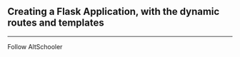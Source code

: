 ## Creating a Flask Application, with the dynamic routes and templates
<hr>
Follow AltSchooler <img src="https://images.search.yahoo.com/images/view;_ylt=AwrFdk4dJR1jcOwIbuGJzbkF;_ylu=c2VjA3NyBHNsawNpbWcEb2lkAzVhMGZiNjc4ODU0ZWM5ZTQ0ZWFjYzUzMzdlNDJlZjg3BGdwb3MDMTUEaXQDYmluZw--?back=https%3A%2F%2Fimages.search.yahoo.com%2Fsearch%2Fimages%3Fp%3Daltschoolafrica%2Blogo%26ei%3DUTF-8%26type%3DE210US91082G0%26fr%3Dmcafee%26fr2%3Dsb-top-images.search%26tab%3Dorganic%26ri%3D15&w=200&h=200&imgurl=media-exp1.licdn.com%2Fdms%2Fimage%2FC4E0BAQH25RnaRWwPlQ%2Fcompany-logo_200_200%2F0%2F1633989073690%3Fe%3D2147483647%26v%3Dbeta%26t%3DQ_Xs386qIfen3Wq0-UE1cq2xkTTBcGFPGJxBgEqbgkc&rurl=https%3A%2F%2Fwww.linkedin.com%2Fschool%2Faltschoolafrica%2F&size=+5.8KB&p=altschoolafrica+logo&oid=5a0fb678854ec9e44eacc5337e42ef87&fr2=sb-top-images.search&fr=mcafee&tt=AltSchool+Africa+Employees%2C+Location%2C+Alumni+%7C+LinkedIn&b=0&ni=160&no=15&ts=&tab=organic&sigr=yVz6SFlib0Aw&sigb=LA1LMKnsj2Fp&sigi=ZE05EgG7pvhw&sigt=9GicocmItbtZ&.crumb=zB5v.qztQ/1&fr=mcafee&fr2=sb-top-images.search&type=E210US91082G0" alt="" class=""/>